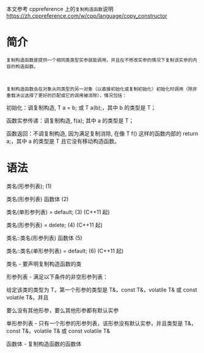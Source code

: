 本文参考 cppreference 上的`复制构造函数`说明
https://zh.cppreference.com/w/cpp/language/copy_constructor

# 简介

    复制构造函数是提供一个相同类类型实参就能调用，并且在不修改实参的情况下复制该实参的内容的构造函数。



    复制构造函数会在对象从同类型的另一对象（以直接初始化或复制初始化）初始化时调用（除非重载决议选择了更好的匹配或它的调用被消除），情况包括：

初始化：调复制构造, T a = b; 或 T a(b);，其中 b 的类型是 T；

函数实参传递：调复制构造, f(a); 其中 a 的类型是 T；

函数返回：不调复制构造, 因为满足复制消除, 在像 T f() 这样的函数内部的 return a;，其中 a 的类型是 T 且它没有移动构造函数。

# 语法

类名(形参列表); (1)

类名(形参列表) 函数体 (2)

类名(单形参列表) = default; (3) (C++11 起)

类名(形参列表) = delete; (4) (C++11 起)

类名::类名(形参列表) 函数体 (5)

类名::类名(单形参列表) = default; (6) (C++11 起)

类名 - 要声明复制构造函数的类

形参列表 - 满足以下条件的非空形参列表：

给定该类的类型为 T，第一个形参的类型是 T&，const T&，volatile T& 或 const volatile T&，并且

要么没有其他形参，要么其他形参都有默认实参

单形参列表 - 只有一个形参的形参列表，该形参没有默认实参，并且类型是 T&，const T&，volatile T& 或 const volatile T&

函数体 - 复制构造函数的函数体
